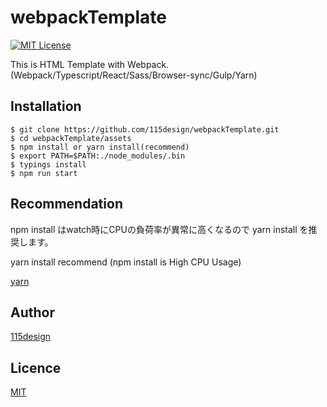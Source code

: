 # webpackTemplate

[![MIT License](http://img.shields.io/badge/license-MIT-blue.svg?style=flat)](https://opensource.org/licenses/MIT)

This is HTML Template with Webpack.(Webpack/Typescript/React/Sass/Browser-sync/Gulp/Yarn)

## Installation

    $ git clone https://github.com/115design/webpackTemplate.git
    $ cd webpackTemplate/assets
    $ npm install or yarn install(recommend)
    $ export PATH=$PATH:./node_modules/.bin
    $ typings install
    $ npm run start

## Recommendation
npm install はwatch時にCPUの負荷率が異常に高くなるので yarn install を推奨します。

yarn install recommend (npm install is High CPU Usage)

[yarn](https://yarnpkg.com/en/)

## Author

[115design](http://115design.main.jp/)

## Licence

[MIT](https://opensource.org/licenses/MIT)
